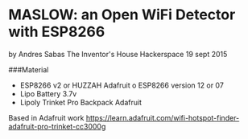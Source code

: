MASLOW: an Open WiFi Detector with ESP8266
=======

by Andres Sabas
The Inventor's House Hackerspace
19 sept 2015

###Material
- ESP8266 v2 or HUZZAH Adafruit o ESP8266 version 12 or 07
- Lipo Battery 3.7v
- Lipoly Trinket Pro Backpack Adafruit

Based in Adafruit work https://learn.adafruit.com/wifi-hotspot-finder-adafruit-pro-trinket-cc3000g
